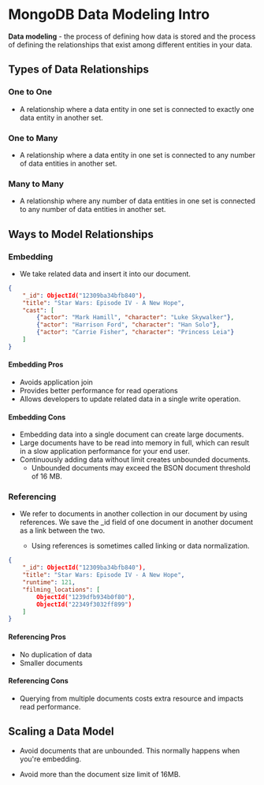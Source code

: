 # MongoDB Data Modeling Intro

**Data modeling** - the process of defining how data is stored and the process of defining the relationships that exist among different entities in your data.

## Types of Data Relationships

### One to One

- A relationship where a data entity in one set is connected to exactly one data entity in another set.

### One to Many

- A relationship where a data entity in one set is connected to any number of data entities in another set.

### Many to Many

- A relationship where any number of data entities in one set is connected to any number of data entities in another set.

## Ways to Model Relationships

### Embedding

- We take related data and insert it into our document.

```json
{
    "_id": ObjectId("12309ba34bfb840"),
    "title": "Star Wars: Episode IV - A New Hope",
    "cast": [
        {"actor": "Mark Hamill", "character": "Luke Skywalker"},
        {"actor": "Harrison Ford", "character": "Han Solo"},
        {"actor": "Carrie Fisher", "character": "Princess Leia"}
    ]
}
```

#### Embedding Pros

- Avoids application join
- Provides better performance for read operations
- Allows developers to update related data in a single write operation.

#### Embedding Cons

- Embedding data into a single document can create large documents.
- Large documents have to be read into memory in full, which can result in a slow application performance for your end user.
- Continuously adding data without limit creates unbounded documents.
  - Unbounded documents may exceed the BSON document threshold of 16 MB.

### Referencing

- We refer to documents in another collection in our document by using references. We save the _id field of one document in another document as a link between the two.

  - Using references is sometimes called linking or data normalization.

```json
{
    "_id": ObjectId("12309ba34bfb840"),
    "title": "Star Wars: Episode IV - A New Hope",
    "runtime": 121,
    "filming_locations": [
        ObjectId("1239dfb934b0f80"),
        ObjectId("22349f3032ff899")
    ]
}
```

#### Referencing Pros

- No duplication of data
- Smaller documents

#### Referencing Cons

- Querying from multiple documents costs extra resource and impacts read performance.

## Scaling a Data Model

- Avoid documents that are unbounded. This normally happens when you're embedding.

- Avoid more than the document size limit of 16MB.
